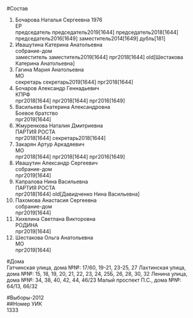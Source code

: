 #Состав  
1. Бочарова Наталья Сергеевна 1976  
    ЕР  
    председатель председатель2019[1644] председатель2018[1644] председатель2016[1649] заместитель2014[1649] дубль[181]  
2. Ивашутина Катерина Анатольевна  
    собрание-дом  
    заместитель заместитель2019[1644] прг2018[1644] old[Шестакова Катерина Анатольевна]  
3. Гагина Мария Анатольевна  
    МО  
    секретарь секретарь2019[1644] прг2018[1644]  
4. Бочаров Александр Геннадьевич  
    КПРФ  
    прг2018[1644] прг2018[1644] прг2016[1649]  
5. Васильева Екатерина Александровна  
    Боевое братство  
    прг2019[1644]  
6. Жмуренкова Наталия Дмитриевна  
    ПАРТИЯ РОСТА  
    прг2018[1644] секретарь2018[1644]  
7. Закарян Артур Аркадяевич  
    МО  
    прг2018[1644] прг2018[1644] прг2016[1649]  
8. Ивашутин Александр Сергеевич  
    собрание-дом  
    прг2019[1644]  
9. Капралова Нина Васильевна  
    ПАРТИЯ РОСТА  
    прг2018[1644] old[Давидченко Нина Васильевна]  
10. Пахомова Анастасия Сергеевна  
    собрание-дом  
    прг2019[1644]  
11. Хихелина Светлана Викторовна  
    РОДИНА  
    прг2019[1644]  
12. Шестакова Ольга Анатольевна  
    МО  
    прг2019[1644]  

#Дома  
Гатчинская улица, дома №№: 17/60, 19-21, 23-25, 27 Лахтинская улица, дома №№: 15, 18, 19, 20, 21, 22, 23, 24, 25Б, 26, 28, 30, 32 Ленина улица, дома №№: 34, 38, 40, 42, 44, 46/23 Малый проспект П.С., дома №№: 64/13, 66/32  
  
#Выборы-2012  
##Номер УИК  
1333  
